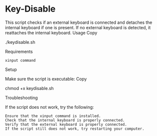 # Key-Disable

This script checks if an external keyboard is connected and detaches the internal keyboard if one is present. If no external keyboard is detected, it reattaches the internal keyboard.
Usage
Copy

./keydisable.sh

Requirements

    xinput command

Setup

Make sure the script is executable:
Copy

chmod +x keydisable.sh

Troubleshooting

If the script does not work, try the following:

    Ensure that the xinput command is installed.
    Check that the internal keyboard is properly connected.
    Verify that the external keyboard is properly connected.
    If the script still does not work, try restarting your computer.
